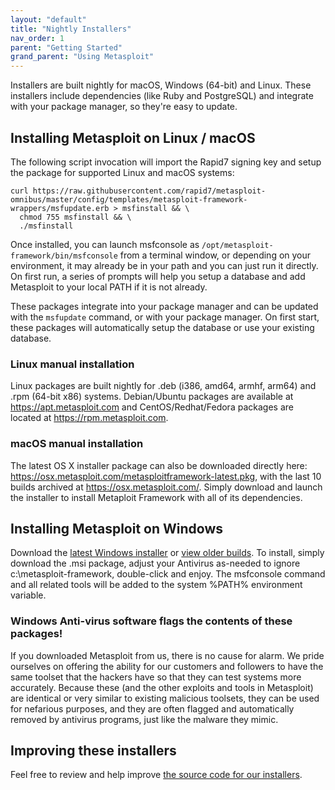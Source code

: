 ```yaml
---
layout: "default"
title: "Nightly Installers"
nav_order: 1
parent: "Getting Started"
grand_parent: "Using Metasploit"
---
```


Installers are built nightly for macOS, Windows (64-bit) and Linux.  These installers include dependencies (like Ruby and PostgreSQL) and integrate with your package manager, so they're easy to update.

## Installing Metasploit on Linux / macOS

The following script invocation will import the Rapid7 signing key and setup the package for supported Linux and macOS systems:

```
curl https://raw.githubusercontent.com/rapid7/metasploit-omnibus/master/config/templates/metasploit-framework-wrappers/msfupdate.erb > msfinstall && \
  chmod 755 msfinstall && \
  ./msfinstall
```

Once installed, you can launch msfconsole as ```/opt/metasploit-framework/bin/msfconsole``` from a terminal window, or depending on your environment, it may already be in your path and you can just run it directly. On first run, a series of prompts will help you setup a database and add Metasploit to your local PATH if it is not already.

These packages integrate into your package manager and can be updated with the ```msfupdate``` command, or with your package manager. On first start, these packages will automatically setup the database or use your existing database.

### Linux manual installation

Linux packages are built nightly for .deb (i386, amd64, armhf, arm64) and .rpm (64-bit x86) systems. Debian/Ubuntu packages are available at <https://apt.metasploit.com> and CentOS/Redhat/Fedora packages are located at <https://rpm.metasploit.com>.

### macOS manual installation

The latest OS X installer package can also be downloaded directly here: <https://osx.metasploit.com/metasploitframework-latest.pkg>, with the last 10 builds archived at <https://osx.metasploit.com/>. Simply download and launch the installer to install Metaploit Framework with all of its dependencies.

## Installing Metasploit on Windows

Download the [latest Windows installer](https://windows.metasploit.com/metasploitframework-latest.msi) or [view older builds](https://windows.metasploit.com/). To install, simply download the .msi package, adjust your Antivirus as-needed to ignore c:\metasploit-framework, double-click and enjoy. The msfconsole command and all related tools will be added to the system %PATH% environment variable.

### Windows Anti-virus software flags the contents of these packages!

If you downloaded Metasploit from us, there is no cause for alarm.  We pride ourselves on offering the ability for our customers and followers to have the same toolset that the hackers have so that they can test systems more accurately.  Because these (and the other exploits and tools in Metasploit) are identical or very similar to existing malicious toolsets, they can be used for nefarious purposes, and they are often flagged and automatically removed by antivirus programs, just like the malware they mimic.

## Improving these installers

Feel free to review and help improve [the source code for our installers](https://github.com/rapid7/metasploit-omnibus).
